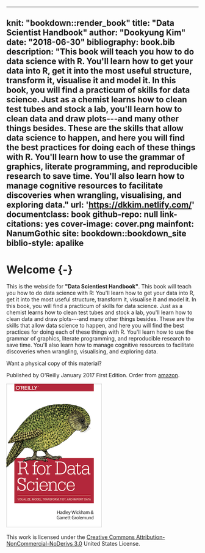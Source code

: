 
--- 
knit: "bookdown::render_book"
title: "Data Scientist Handbook"
author: "Dookyung Kim"
date: "2018-06-30"
bibliography: book.bib
description: "This book will teach you how to do data science with R. You'll learn how to get your data into R, get it into the most useful structure, transform it, visualise it and model it. In this book, you will find a practicum of skills for data science. Just as a chemist learns how to clean test tubes and stock a lab, you'll learn how to clean data and draw plots---and many other things besides. These are the skills that allow data science to happen, and here you will find the best practices for doing each of these things with R. You'll learn how to use the grammar of graphics, literate programming, and reproducible research to save time. You'll also learn how to manage cognitive resources to facilitate discoveries when wrangling, visualising, and exploring data."
url: 'https://dkkim.netlify.com/'
documentclass: book
github-repo: null
link-citations: yes
cover-image: cover.png
mainfont: NanumGothic
site: bookdown::bookdown_site
biblio-style: apalike
---

# Welcome {-}

This is the webside for __"Data Scientiest Handbook"__. This book will teach you how to do data science with R: You'll learn how to get your data into R, get it into the most useful structure, transform it, visualise it and model it. In this book, you will find a practicum of skills for data science. Just as a chemist learns how to clean test tubes and stock a lab, you'll learn how to clean data and draw plots---and many other things besides. These are the skills that allow data science to happen, and here you will find the best practices for doing each of these things with R. You'll learn how to use the grammar of graphics, literate programming, and reproducible research to save time. You'll also learn how to manage cognitive resources to facilitate discoveries when wrangling, visualising, and exploring data. 

Want a physical copy of this material?

Published by O'Reilly January 2017 First Edition. Order from [amazon](http://amzn.to/2aHLAQ1).

<img src="cover.png" width="250" height="375" alt="Cover image" />

This work is licensed under the [Creative Commons Attribution-NonCommercial-NoDerivs 3.0](http://creativecommons.org/licenses/by-nc-nd/3.0/us/) United States License. 



